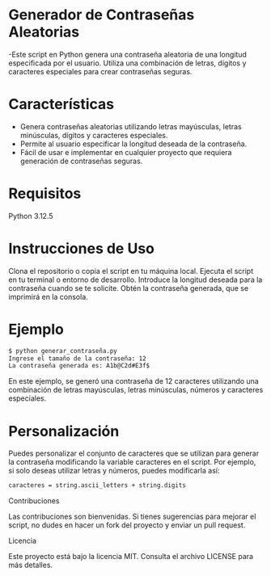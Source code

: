 # Generador de Contraseñas Aleatorias

-Este script en Python genera una contraseña aleatoria de una longitud especificada por el usuario. Utiliza una combinación de letras, dígitos y caracteres especiales para crear contraseñas seguras.

# Características

- Genera contraseñas aleatorias utilizando letras mayúsculas, letras minúsculas, dígitos y caracteres especiales.
- Permite al usuario especificar la longitud deseada de la contraseña.
- Fácil de usar e implementar en cualquier proyecto que requiera generación de contraseñas seguras.

# Requisitos
Python 3.12.5

# Instrucciones de Uso

Clona el repositorio o copia el script en tu máquina local.
Ejecuta el script en tu terminal o entorno de desarrollo.
Introduce la longitud deseada para la contraseña cuando se te solicite.
Obtén la contraseña generada, que se imprimirá en la consola.

# Ejemplo

```bash
$ python generar_contraseña.py
Ingrese el tamaño de la contraseña: 12
La contraseña generada es: A1b@C2d#E3f$
```

En este ejemplo, se generó una contraseña de 12 caracteres utilizando una combinación de letras mayúsculas, letras minúsculas, números y caracteres especiales.

# Personalización

Puedes personalizar el conjunto de caracteres que se utilizan para generar la contraseña modificando la variable caracteres en el script. Por ejemplo, si solo deseas utilizar letras y números, puedes modificarla así:

```bash
caracteres = string.ascii_letters + string.digits
```

Contribuciones

Las contribuciones son bienvenidas. Si tienes sugerencias para mejorar el script, no dudes en hacer un fork del proyecto y enviar un pull request.

Licencia

Este proyecto está bajo la licencia MIT. Consulta el archivo LICENSE para más detalles.
